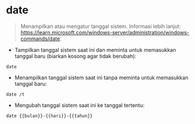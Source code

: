 # date

> Menampilkan atau mengatur tanggal sistem.
> Informasi lebih lanjut: <https://learn.microsoft.com/windows-server/administration/windows-commands/date>.

- Tampilkan tanggal sistem saat ini dan meminta untuk memasukkan tanggal baru (biarkan kosong agar tidak berubah):

`date`

- Menampilkan tanggal sistem saat ini tanpa meminta untuk memasukkan tanggal baru:

`date /t`

- Mengubah tanggal sistem saat ini ke tanggal tertentu:

`date {{bulan}}-{{hari}}-{{tahun}}`
